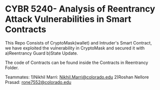 

# CYBR 5240- Analysis of Reentrancy Attack Vulnerabilities in Smart Contracts
 
This Repo Consists of CryptoMask(wallet) and Intruder's Smart Contract, we have exploited the vulnerability in CryptoMask and secured it with a)Reentrancy Guard b)State Update.

The code of Contracts can be found inside the Contracts in Reentrancy Folder.

Teammates: 
1)Nikhil Marri: Nikhil.Marri@colorado.edu
2)Roshan Nellore Prasad: rone7552@colorado.edu
